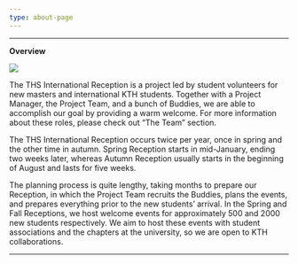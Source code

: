 ```yaml
---
type: about-page
---
```

- - -

**Overview**

![](/./83172644_421931325166709_8177108661995307008_n.jpeg)

The THS International Reception is a project led by student volunteers for new masters and international KTH students. Together with a Project Manager, the Project Team, and a bunch of Buddies, we are able to accomplish our goal by providing a warm welcome. For more information about these roles, please check out “The Team” section. 

The THS International Reception occurs twice per year, once in spring and the other time in autumn. Spring Reception starts in mid-January, ending two weeks later, whereas Autumn Reception usually starts in the beginning of August and lasts for five weeks. 

The planning process is quite lengthy, taking months to prepare our Reception, in which the Project Team recruits the Buddies, plans the events, and prepares everything prior to the new students’ arrival. In the Spring and Fall Receptions, we host welcome events for approximately 500 and 2000 new students respectively. We aim to host these events with student associations and the chapters at the university, so we are open to KTH collaborations. 

- - -
